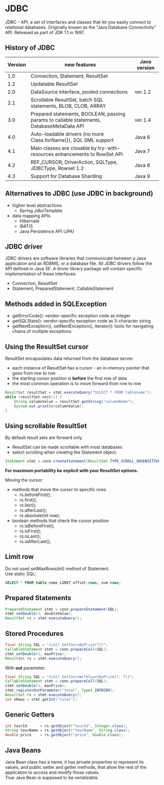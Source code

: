 JDBC
====

JDBC - API, a set of interfaces and classes that let you easily connect to relational databases. 
Originally known as the "Java Database Connectivity" API. Released as part of JDK 1.1 in 1997.

History of JDBC
---------------

Version | new features  | Java version
--------|---------------|-------------
1.0	| Connection, Statement, ResultSet
1.2	| Updatable ResultSet  
2.0	| DataSource interface, pooled connections | ver.1.2
2.1	| Scrollable ResultSet, batch SQL statements, BLOB, CLOB, ARRAY 
3.0 | Prepared statements, BOOLEAN, passing params to callable statements, DatabaseMetaData API | ver.1.4
4.0 | Auto-loadable drivers (no more Class.forName()), SQL SML support              | Java 6
4.1 | Main classes are closable by try-with-resources enhancements to RowSet API    | Java 7
4.2 | REF_CURSOR, DriverAction, SQLType, JDBCType, Rowset 1.2  | Java 8
4.3 | Support for Database Sharding | Java 9

Alternatives to JDBC (use JDBC in background)
--------------------------------------------

* higher level abstractions
    - Spring JdbcTemplate
* data mapping APIs
    - Hibernate
    - iBATIS
    - Java Persistence API (JPA)
    
JDBC driver
-----------

JDBC drivers are software libraries that communicate between a Java application and an RDBMS, or a database file.
All JDBC drivers follow the API defined in Java SE. A driver library package will contain specific implementation of
these interfaces:

* Connection, ResultSet
* Statement, PreparedStatement, CallableStatement

Methods added in SQLException
-----------------------------

* getErrorCode(): vendor-specific exception code as integer
* getSQLState(): vendor-specific exception code as 5-character string
* getNextException(), setNextException(), iterator(): tools for navigating chains
of multiple exceptions

Using the ResultSet cursor
--------------------------

ResultSet encapsulates data returned from the database server. 

* each instance of ResultSet has a cursor - an in-memory pointer that goes from row to row
* the starting cursor position is __before__ the first row of data
* the most common operation is to move forward from row to row
```java
ResultSet resultSet = stmt.executeQuery("SELECT * FROM tablename");
while (resultSet.next()) {
    String columnValue = resultSet.getString("columnName");
    System.out.println(columnValue);
}
``` 

Using scrollable ResultSet
--------------------------

By default result sets are forward only.
* ResultSet can be made scrollable with most databases 
* select scrolling when creating the Statement object:
```java
Statement stmt = conn.createStatement(ResultSet.TYPE_SCROLL_INSENSITIVE, ResultSet.CONCUR_READ_ONLY);
```
__For maximum portability be explicit with your ResultSet options.__  

Moving the cursor:
* methods that move the cursor to specific rows
    - rs.beforeFirst();
    - rs.first();
    - rs.last();
    - rs.afterLast();
    - rs.absolute(int row);
* boolean methods that check the cursor position
    - rs.isBeforeFirst();
    - rs.isFirst();
    - rs.isLast();
    - rs.isAfterLast();

Limit row
---------
Do not used setMaxRows(int) method of Statement.  
Use static SQL:
```sql
SELECT * FROM table-name LIMIT offset-rows, num-rows;
```


Prepared Statements
-------------------
```java
PreparedStatement stmt = conn.prepareStatement(SQL);
stmt.setDouble(1, doubleValue);
ResultSet rs = stmt.executeQuery();
```


Stored Procedures
-----------------
```java
final String SQL = "{call GetToursByPrice(?)}";
CallableStatement stmt = conn.prepareCall(SQL);
stmt.setDouble(1, maxPrice);
ResultSet rs = stmt.executeQuery();
```
With __out__ parameter:
```java
final String SQL = "{call GetToursWithCountByPrice(?, ?)}";
CallableStatement stmt = conn.prepareCall(SQL);
stmt.setDouble(1, maxPrice);
stmt.registerOutParameter("total", Types.INTEGER);
ResultSet rs = stmt.executeQuery();
int nRows = stmt.getInt("total");
```


Generic Getters
---------------
```java
int tourId      = rs.getObject("tourId", Integer.class);
String tourName = rs.getObject("tourName", String.class);
double price    = rs.getObject("price", Double.class);
```


Java Beans
----------

Java Bean class has a name, it has private properties to represent its values,
and public setter and getter methods, that allow the rest of the application to
access and modify those values.  
True Java Bean is supposed to be serializable.
